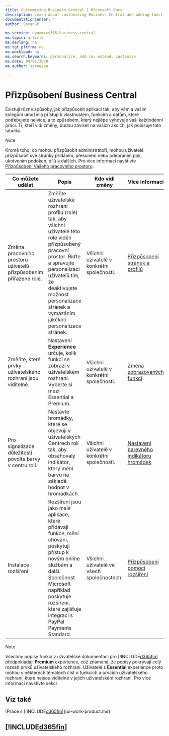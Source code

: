 ```yaml
---
title: Customizing Business Central | Microsoft Docs
description: Learn about customizing Business Central and adding functionality.
documentationcenter: ''
author: SorenGP

ms.service: dynamics365-business-central
ms.topic: article
ms.devlang: na
ms.tgt_pltfrm: na
ms.workload: na
ms.search.keywords: personalize, add-in, extend, customize
ms.date: 04/01/2020
ms.author: sgroespe

---
```

# Přizpůsobení Business Central
Existují různé způsoby, jak přizpůsobit aplikaci tak, aby vám a vašim kolegům umožnila přístup k vlastnostem, funkcím a datům, které potřebujete nejvíce, a to způsobem, který nejlépe vyhovuje vaší každodenní práci. Ti, kteří vidí změny, budou záviset na vašich akcích, jak popisuje tato tabulka.

> [!NOTE]
> Kromě toho, co mohou přizpůsobit administrátoři, mohou uživatelé přizpůsobit své stránky přidáním, přesunem nebo odebráním polí, ukotvením podoken, dílů a dalších. Pro více informací navštivte [Přizpůsobení Vašeho pracovního prostoru](ui-personalization-user.md).

| Co můžete udělat | Popis | Kdo vidí změny | Více informací |
|-----|---------------|---------|-------|
| Změna pracovního prostoru uživatelů přizpůsobením přiřazené role. | Změňte uživatelské rozhraní profilu (role) tak, aby všichni uživatelé této role viděli přizpůsobený pracovní prostor. Řiďte a spravujte personalizaci uživatelů tím, že deaktivujete možnost personalizace stránek a vymazáním jakékoli personalizace stránek. | Všichni uživatelé v konkrétní společnosti. | [Přizpůsobení stránek a profilů](ui-personalization-manage.md) |
| Změňte, které prvky uživatelského rozhraní jsou viditelné. | Nastavení **Experience** určuje, kolik funkcí se zobrazí v uživatelském rozhraní. Vyberte si mezi Essential a Premium. | Všichni uživatelé v konkrétní společnosti. | [Změna zobrazovaných funkcí](ui-experiences.md) |
| Pro signalizace důležitosti povolte barvy v centru rolí. | Nastavte hromádky, které se objevují v uživatelských Centrech rolí tak, aby obsahovaly indikátor, který mění barvu na základě hodnot v hromádkách. | Všichni uživatelé v konkrétní společnosti. | [Nastavení barevného indikátoru hromádek](admin-how-set-up-colored-indicator-on-cues.md) |
| Instalace rozšíření | Rozšíření jsou jako malé aplikace, které přidávají funkce, mění chování, poskytují přístup k novým online službám a další. Společnost Microsoft například poskytuje rozšíření, které zajišťuje integraci s PayPal Payments Standard. | Všichni uživatelé ve všech společnostech. | [Přizpůsobení pomocí rozšíření](ui-extensions.md) |
> [!NOTE]
> Všechny popisy funkcí v uživatelské dokumentaci pro [!INCLUDE[d365fin](includes/d365fin_md.md)] předpokládají **Premium** experience, což znamená, že popisy pokrývají celý rozsah prvků uživatelského rozhraní. Uživatelé s **Essential** experience proto mohou v některých tématech číst o funkcích a prvcích uživatelského rozhraní, které nejsou viditelné v jejich uživatelském rozhraní. Pro více informací navštivte sekci

## Viz také
[Práce s [!INCLUDE[d365fin](includes/d365fin_md.md)]](ui-work-product.md)

## [!INCLUDE[d365fin](includes/free_trial_md.md)]
